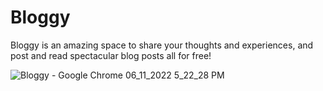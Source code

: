 # Bloggy
Bloggy is an amazing space to share your thoughts and experiences, and post and read spectacular blog posts all for free!

![Bloggy - Google Chrome 06_11_2022 5_22_28 PM](https://user-images.githubusercontent.com/87751006/200182515-e8e93331-ba98-4c18-af41-02a3105ec3a3.png)
